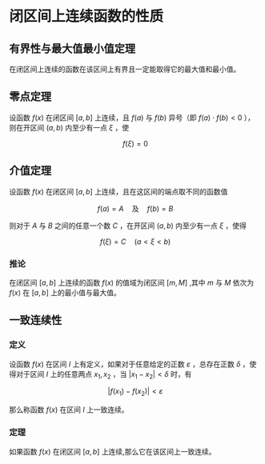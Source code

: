 # 闭区间上连续函数的性质

## 有界性与最大值最小值定理

在闭区间上连续的函数在该区间上有界且一定能取得它的最大值和最小值。

## 零点定理

设函数 $f(x)$ 在闭区间 $[a, b]$ 上连续，且 $f(a)$ 与 $f(b)$ 异号（即 $f(a) \cdot f(b) < 0$ ），则在开区间 $(a, b)$ 内至少有一点 $\xi$ ，使

$$
f(\xi) = 0
$$

## 介值定理

设函数 $f(x)$ 在闭区间 $[a, b]$ 上连续，且在这区间的端点取不同的函数值

$$
f(a) = A \quad \text{及} \quad f(b) = B
$$

则对于 $A$ 与 $B$ 之间的任意一个数 $C$ ，在开区间 $(a, b)$ 内至少有一点 $\xi$ ，使得

$$
f(\xi) = C \quad (a < \xi < b)
$$

### 推论

在闭区间 $[a, b]$ 上连续的函数 $f(x)$ 的值域为闭区间 $[m, M]$ ,其中 $m$ 与 $M$ 依次为 $f(x)$ 在 $[a, b]$ 上的最小值与最大值。

## 一致连续性

### 定义

设函数 $f(x)$ 在区间 $I$ 上有定义，如果对于任意给定的正数 $\varepsilon$ ，总存在正数 $\delta$ ，使得对于区间 $I$ 上的任意两点 $x_1, x_2$ ，当 $|x_1 - x_2| < \delta$ 时，有


$$
|f(x_1) - f(x_2)| < \varepsilon
$$

那么称函数 $f(x)$ 在区间 $I$ 上一致连续。

### 定理


如果函数 $f(x)$ 在闭区间 $[a, b]$ 上连续,那么它在该区间上一致连续。
